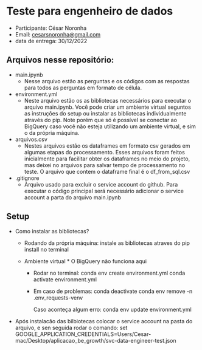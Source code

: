 # Teste para engenheiro de dados 
- Participante: César Noronha
- Email: cesarsnoronha@gmail.com
- data de entrega: 30/12/2022

## Arquivos nesse repositório:
- main.ipynb 
    - Nesse arquivo estão as perguntas e os códigos com as respostas para todos as perguntas em formato de célula.
- environment.yml
    - Neste arquivo estão os as bibliotecas necessários para executar o arquivo main.ipynb. Você pode criar um ambiente virtual seguntos as instruções do setup ou instalar as bibliotecas individualmente através do pip. Note porém que só é possível se conectar ao BigQuery caso você não esteja utilizando um ambiente virtual, e sim o da própria máquina.
- arquivos.csv
    - Nestes arquivos estão os dataframes em formato csv gerados em algumas etapas do processamento. Esses arquivos foram feitos inicialmente para facilitar obter os dataframes no meio do projeto, mas deixei no arquivos para salvar tempo de processamento no teste. O arquivo que contem o dataframe final é o df_from_sql.csv
- .gitignore
    - Arquivo usado para excluir o service account do github. Para executar o código principal será necessário adicionar o service account a parta do arquivo main.ipynb


## Setup

- Como instalar as bibliotecas?
    - Rodando da própria máquina:
        instale as bibliotecas atraves do pip install no terminal


    - Ambiente virtual       * O BigQuery não funciona aqui
        - Rodar no terminal:
            conda env create environment.yml 
            conda activate environment.yml 

        - Em caso de problemas:
            conda deactivate
            conda env remove -n .env_requests-venv
            
            Caso aconteça algum erro:
            conda env update environment.yml 

- Após instalacão das bilbiotecas colocar o service account na pasta do arquivo, e sen seguida rodar o comando:
    set GOOGLE_APPLICATION_CREDENTIALS=Users/Cesar-mac/Desktop/aplicacao_be_growth/svc-data-engineer-test.json


